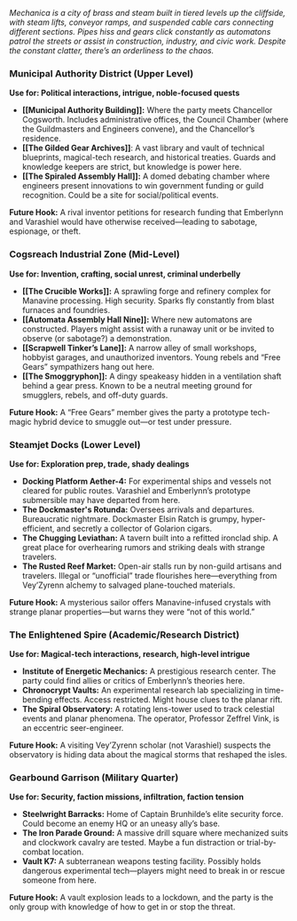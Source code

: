 *Mechanica is a city of brass and steam built in tiered levels up the cliffside, with steam lifts, conveyor ramps, and suspended cable cars connecting different sections. Pipes hiss and gears click constantly as automatons patrol the streets or assist in construction, industry, and civic work. Despite the constant clatter, there’s an orderliness to the chaos.*

### Municipal Authority District (Upper Level)

**Use for: Political interactions, intrigue, noble-focused quests**

- **[[Municipal Authority Building]]:** Where the party meets Chancellor Cogsworth. Includes administrative offices, the Council Chamber (where the Guildmasters and Engineers convene), and the Chancellor’s residence.
- **[[The Gilded Gear Archives]]**: A vast library and vault of technical blueprints, magical-tech research, and historical treaties. Guards and knowledge keepers are strict, but knowledge is power here.
- **[[The Spiraled Assembly Hall]]:** A domed debating chamber where engineers present innovations to win government funding or guild recognition. Could be a site for social/political events.
    
**Future Hook:** A rival inventor petitions for research funding that Emberlynn and Varashiel would have otherwise received—leading to sabotage, espionage, or theft.

### Cogsreach Industrial Zone (Mid-Level)

**Use for: Invention, crafting, social unrest, criminal underbelly**

- **[[The Crucible Works]]:** A sprawling forge and refinery complex for Manavine processing. High security. Sparks fly constantly from blast furnaces and foundries.
- **[[Automata Assembly Hall Nine]]:** Where new automatons are constructed. Players might assist with a runaway unit or be invited to observe (or sabotage?) a demonstration.
- **[[Scrapwell Tinker’s Lane]]:** A narrow alley of small workshops, hobbyist garages, and unauthorized inventors. Young rebels and “Free Gears” sympathizers hang out here.
- **[[The Smoggryphon]]:** A dingy speakeasy hidden in a ventilation shaft behind a gear press. Known to be a neutral meeting ground for smugglers, rebels, and off-duty guards.
    
**Future Hook:** A “Free Gears” member gives the party a prototype tech-magic hybrid device to smuggle out—or test under pressure.

### Steamjet Docks (Lower Level)

**Use for: Exploration prep, trade, shady dealings**

- **Docking Platform Aether-4:** For experimental ships and vessels not cleared for public routes. Varashiel and Emberlynn’s prototype submersible may have departed from here.
- **The Dockmaster's Rotunda:** Oversees arrivals and departures. Bureaucratic nightmare. Dockmaster Elsin Ratch is grumpy, hyper-efficient, and secretly a collector of Golarion cigars.
- **The Chugging Leviathan:** A tavern built into a refitted ironclad ship. A great place for overhearing rumors and striking deals with strange travelers.
- **The Rusted Reef Market:** Open-air stalls run by non-guild artisans and travelers. Illegal or “unofficial” trade flourishes here—everything from Vey’Zyrenn alchemy to salvaged plane-touched materials.
    
**Future Hook:** A mysterious sailor offers Manavine-infused crystals with strange planar properties—but warns they were “not of this world.”

### The Enlightened Spire (Academic/Research District)

**Use for: Magical-tech interactions, research, high-level intrigue**

- **Institute of Energetic Mechanics:** A prestigious research center. The party could find allies or critics of Emberlynn’s theories here.
- **Chronocrypt Vaults:** An experimental research lab specializing in time-bending effects. Access restricted. Might house clues to the planar rift.
- **The Spiral Observatory:** A rotating lens-tower used to track celestial events and planar phenomena. The operator, Professor Zeffrel Vink, is an eccentric seer-engineer.
    
**Future Hook:** A visiting Vey’Zyrenn scholar (not Varashiel) suspects the observatory is hiding data about the magical storms that reshaped the isles.

### Gearbound Garrison (Military Quarter)

**Use for: Security, faction missions, infiltration, faction tension**

- **Steelwright Barracks:** Home of Captain Brunhilde’s elite security force. Could become an enemy HQ or an uneasy ally’s base.
- **The Iron Parade Ground:** A massive drill square where mechanized suits and clockwork cavalry are tested. Maybe a fun distraction or trial-by-combat location.
- **Vault K7:** A subterranean weapons testing facility. Possibly holds dangerous experimental tech—players might need to break in or rescue someone from here.

**Future Hook:** A vault explosion leads to a lockdown, and the party is the only group with knowledge of how to get in or stop the threat.